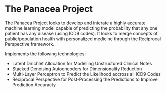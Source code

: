 # The Panacea Project
The Panacea Project looks to develop and interate a highly accurate machine learning model capable of predicting the probability that any one patient has any disease (using ICD9 codes). It looks to merge concepts of public/population health with personalized medicine through the Reciprocal Perspective framework.

Implements the following technologies:
* Latent Dirichlet Allocation for Modelling Unstructured Clinical Notes
* Stacked Denoising Autoencoders for Dimensionality Reduction
* Multi-Layer Perceptron to Predict the Likelihood accross all ICD9 Codes
* Reciprocal Perspective for Post-Processing the Predictions to Improve Prediction Accuracty
